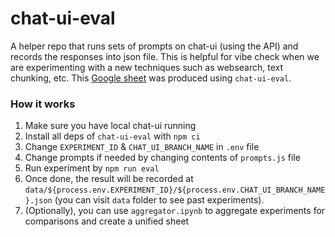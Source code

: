 # chat-ui-eval

A helper repo that runs sets of prompts on chat-ui (using the API) and records the responses into json file. This is helpful for vibe check when we are experimenting with a new techniques such as websearch, text chunking, etc. This [Google sheet](https://docs.google.com/spreadsheets/u/1/d/1pNoDa00d-yoOQt5SwVczDeOO8atsbY3YTK002FwUIPU/edit?usp=sharing) was produced using `chat-ui-eval`.

### How it works

1. Make sure you have local chat-ui running
2. Install all deps of `chat-ui-eval` with `npm ci`
3. Change `EXPERIMENT_ID` & `CHAT_UI_BRANCH_NAME` in `.env` file
3. Change prompts if needed by changing contents of `prompts.js` file
4. Run experiment by `npm run eval`
5. Once done, the result will be recorded at `data/${process.env.EXPERIMENT_ID}/${process.env.CHAT_UI_BRANCH_NAME}.json` (you can visit `data` folder to see past experiments).
6. (Optionally), you can use `aggregator.ipynb` to aggregate experiments for comparisons and create a unified sheet


